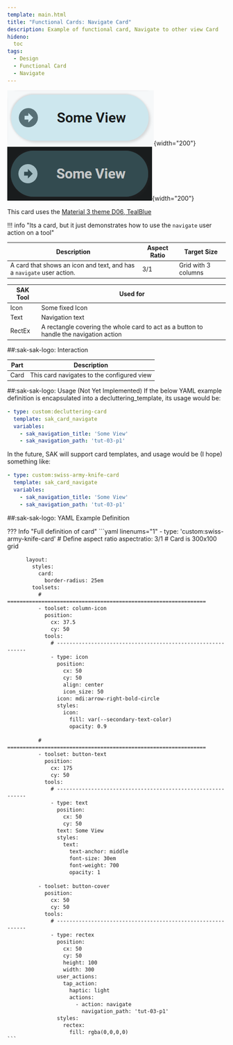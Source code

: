 ```yaml
---
template: main.html
title: "Functional Cards: Navigate Card"
description: Example of functional card, Navigate to other view Card
hideno:
  toc
tags:
  - Design
  - Functional Card
  - Navigate
---
```

<!-- GT/GL -->

![Swiss Army Knife Functional Card Navigate D06 Light Off](../assets/screenshots/sak-functional-card-12-navigate-theme-d06-light.png){width="200"}
<br>![Swiss Army Knife Functional Card Navigate D06 Dark Off](../assets/screenshots/sak-functional-card-12-navigate-theme-d06-dark.png){width="200"}

This card uses the [Material 3 theme D06, TealBlue][ham3-d06-url]

!!! info "Its a card, but it just demonstrates how to use the `navigate` user action on a tool"

| Description| Aspect Ratio| Target Size |
|-|-|-|
| A card that shows an icon and text, and has a `navigate` user action.| 3/1 | Grid with 3 columns |

| SAK Tool| Used for |
|-|-|
| Icon | Some fixed Icon|
| Text | Navigation text|
| RectEx | A rectangle covering the whole card to act as a button to handle the navigation action|

##:sak-sak-logo: Interaction

| Part | Description|
|-|-|
| Card | This card navigates to the configured view|

##:sak-sak-logo: Usage (Not Yet Implemented)
If the below YAML example definition is encapsulated into a decluttering_template, its usage would be:

```yaml linenums="1"
- type: custom:decluttering-card
  template: sak_card_navigate
  variables:
    - sak_navigation_title: 'Some View'
    - sak_navigation_path: 'tut-03-p1'
```

In the future, SAK will support card templates, and usage would be (I hope) something like:


```yaml linenums="1"
- type: custom:swiss-army-knife-card
  template: sak_card_navigate
  variables:
    - sak_navigation_title: 'Some View'
    - sak_navigation_path: 'tut-03-p1'
```

##:sak-sak-logo: YAML Example Definition

??? Info "Full definition of card"
    ```yaml linenums="1"
        - type: 'custom:swiss-army-knife-card'
          # Define aspect ratio
          aspectratio: 3/1                          # Card is 300x100 grid

          layout:
            styles:
              card:
                border-radius: 25em
            toolsets:
              # ================================================================
              - toolset: column-icon
                position:
                  cx: 37.5
                  cy: 50
                tools:
                  # ------------------------------------------------------------
                  - type: icon
                    position:
                      cx: 50
                      cy: 50
                      align: center
                      icon_size: 50
                    icon: mdi:arrow-right-bold-circle
                    styles:
                      icon:
                        fill: var(--secondary-text-color)
                        opacity: 0.9
                    
              # ================================================================
              - toolset: button-text
                position:
                  cx: 175
                  cy: 50
                tools:
                  # ------------------------------------------------------------
                  - type: text
                    position:
                      cx: 50
                      cy: 50
                    text: Some View
                    styles:
                      text:
                        text-anchor: middle
                        font-size: 30em
                        font-weight: 700
                        opacity: 1

              - toolset: button-cover
                position:
                  cx: 50
                  cy: 50
                tools:
                  # ------------------------------------------------------------
                  - type: rectex
                    position:
                      cx: 50
                      cy: 50
                      height: 100
                      width: 300
                    user_actions:
                      tap_action:
                        haptic: light
                        actions:
                          - action: navigate
                            navigation_path: 'tut-03-p1'
                    styles:
                      rectex:
                        fill: rgba(0,0,0,0)
    ```
<!-- Image references -->

<!--- Internal References... --->
[Swiss Army Knife Tutorial 02]: ../tutorials/10-step-tutorial-02-intro.md

<!--- External References... --->
[ham3-d06-url]: https://material3-themes-manual.amoebelabs.com/examples/material3-example-theme-d06-tealblue/
